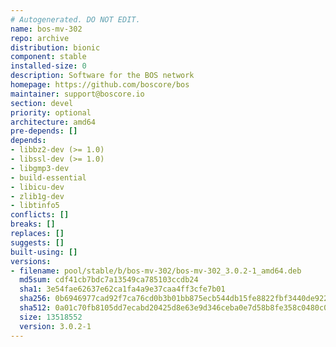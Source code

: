 ```yaml
---
# Autogenerated. DO NOT EDIT.
name: bos-mv-302
repo: archive
distribution: bionic
component: stable
installed-size: 0
description: Software for the BOS network
homepage: https://github.com/boscore/bos
maintainer: support@boscore.io
section: devel
priority: optional
architecture: amd64
pre-depends: []
depends:
- libbz2-dev (>= 1.0)
- libssl-dev (>= 1.0)
- libgmp3-dev
- build-essential
- libicu-dev
- zlib1g-dev
- libtinfo5
conflicts: []
breaks: []
replaces: []
suggests: []
built-using: []
versions:
- filename: pool/stable/b/bos-mv-302/bos-mv-302_3.0.2-1_amd64.deb
  md5sum: cdf41cb7bdc7a13549ca785103ccdb24
  sha1: 3e54fae62637e62ca1fa4a9e37caa4ff3cfe7b01
  sha256: 0b6946977cad92f7ca76cd0b3b01bb875ecb544db15fe8822fbf3440de9222d7
  sha512: 0a01c70fb8105dd7ecabd20425d8e63e9d346ceba0e7d58b8fe358c0480c0fbc9eda84cb353bf9eb51deaa884c483666b77b3e08643966a3de82082df7bdacff
  size: 13518552
  version: 3.0.2-1
---
```

